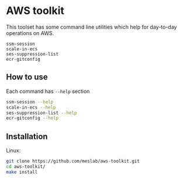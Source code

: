 # AWS toolkit

This toolset has some command line utilities which help for day-to-day operations on AWS.

```
ssm-session
scale-in-ecs
ses-suppression-list
ecr-gitconfig
```

## How to use

Each command has `--help` section
```bash
ssm-session --help
scale-in-ecs --help
ses-suppression-list --help
ecr-gitconfig --help
```

## Installation 

Linux:
```bash
git clone https://github.com/meslab/aws-toolkit.git
cd aws-toolkit/
make install
```
